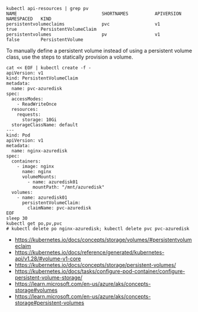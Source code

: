 ```
kubectl api-resources | grep pv
NAME                                SHORTNAMES          APIVERSION                             NAMESPACED   KIND
persistentvolumeclaims              pvc                 v1                                     true         PersistentVolumeClaim
persistentvolumes                   pv                  v1                                     false        PersistentVolume
```

To manually define a persistent volume instead of using a persistent volume class, use the steps to statically provision a volume.

```
cat << EOF | kubectl create -f -
apiVersion: v1
kind: PersistentVolumeClaim
metadata:
  name: pvc-azuredisk
spec:
  accessModes:
    - ReadWriteOnce
  resources:
    requests:
      storage: 10Gi
  storageClassName: default
---
kind: Pod
apiVersion: v1
metadata:
  name: nginx-azuredisk
spec:
  containers:
    - image: nginx
      name: nginx
      volumeMounts:
        - name: azuredisk01
          mountPath: "/mnt/azuredisk"
  volumes:
    - name: azuredisk01
      persistentVolumeClaim:
        claimName: pvc-azuredisk
EOF
sleep 30
kubectl get po,pv,pvc
# kubectl delete po nginx-azuredisk; kubectl delete pvc pvc-azuredisk
```
    
- https://kubernetes.io/docs/concepts/storage/volumes/#persistentvolumeclaim
- https://kubernetes.io/docs/reference/generated/kubernetes-api/v1.28/#volume-v1-core
- https://kubernetes.io/docs/concepts/storage/persistent-volumes/
- https://kubernetes.io/docs/tasks/configure-pod-container/configure-persistent-volume-storage/
- https://learn.microsoft.com/en-us/azure/aks/concepts-storage#volumes
- https://learn.microsoft.com/en-us/azure/aks/concepts-storage#persistent-volumes
